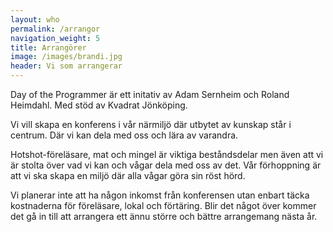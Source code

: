 ```yaml
---
layout: who
permalink: /arrangor
navigation_weight: 5
title: Arrangörer
image: /images/brandi.jpg
header: Vi som arrangerar
---
```


Day of the Programmer är ett initativ av Adam Sernheim och Roland Heimdahl. Med
stöd av Kvadrat Jönköping.


Vi vill skapa en konferens i vår närmiljö där utbytet av kunskap står i centrum.
Där vi kan dela med oss och lära av varandra. 

Hotshot-föreläsare, mat och mingel är viktiga beståndsdelar
men även att vi är stolta över vad vi kan och vågar dela med oss av det. Vår förhoppning är att vi ska skapa en miljö där alla vågar göra sin röst hörd.

Vi planerar inte att ha någon inkomst från konferensen utan enbart täcka kostnaderna för föreläsare, 
lokal och förtäring. Blir det något över kommer det gå in till att arrangera ett
ännu större och bättre arrangemang nästa år.

